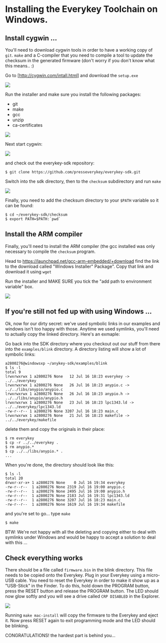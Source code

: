 # Installing the Everykey Toolchain on Windows.

## Install cygwin ...

You'll need to download cygwin tools in order to have a working copy of
`git`. `make` and a C-compiler that you need to compile a tool to update
the checksum in the generated firmware (don't worry if you don't know
what this means.. :)

Go to [http://cygwin.com/intall.html] and download the `setup.exe`

![](https://raw.github.com/presseverykey/everykey-tutorial/master/img/download_cygwin.png)

Run the installer and make sure you install the following packages:

* git
* make
* gcc
* unzip
* ca-certificates

![](https://raw.github.com/presseverykey/everykey-tutorial/master/img/cygwin.gcc.png)

Next start cygwin:

![](https://raw.github.com/presseverykey/everykey-tutorial/master/img/cygwin.start.png)

and check out the everykey-sdk repository:

    $ git clone https://github.com/presseverykey/everykey-sdk.git

Switch into the sdk directory, then to the `checksum` subdirectory and run `make`

![](https://raw.github.com/presseverykey/everykey-tutorial/master/img/cygwin.step1.png)

Finally, you need to add the checksum directory to your `$PATH` variable so it can be found:

    $ cd ~/everykey-sdk/checksum
    $ export PATH=$PATH:`pwd`

## Install the ARM compiler

Finally, you'll need to install the ARM compiler (the gcc installed was only necessary to compile the `checksum` program.

Head to https://launchpad.net/gcc-arm-embedded/+download find the link to the download called "Windows Installer" Package". Copy that link and download it using `wget`

Run the installer and MAKE SURE you tick the "add path to environment variable" box.

![](https://raw.github.com/presseverykey/everykey-tutorial/master/img/win-arm-installer.png)

## If you're still not fed up with using Windows ...

Ok, now for our dirty secret: we've used symbolic links in our examples
and windows isn't too happy with those. Anytime we used symlinks, you'll
need to actually copy the linked directory. Here's an exmaple:

Go back into the SDK directory where you checkout out our stuff from
there into the `examples/blink` directory. A directory listing will show
a lot of symbolic links:

    a2800276@windowsxp ~/anykey-sdk/examples/blink
    $ ls -l
    total 9
    lrwxrwxrwx 1 a2800276 None   12 Jul 16 18:23 everykey -> ../../everykey
    lrwxrwxrwx 1 a2800276 None   26 Jul 16 18:23 anypio.c -> ../../libs/anypio/anypio.c
    lrwxrwxrwx 1 a2800276 None   26 Jul 16 18:23 anypio.h -> ../../libs/anypio/anypio.h  
    lrwxrwxrwx 1 a2800276 None   23 Jul 16 18:23 lpc1343.ld -> ../../everykey/lpc1343.ld
    -rw-r--r-- 1 a2800276 None 3207 Jul 16 18:23 main.c
    lrwxrwxrwx 1 a2800276 None   21 Jul 16 18:23 makefile -> ../../everykey/makefile

delete them and copy the originals in their place:

    $ rm everykey
    $ cp -r ../../everykey .
    $ rm anypio.*
    $ cp ../../libs/anypio.* .
    ...

When you're done, the directory should look like this:

    $ ls -l
    total 20
    drwxr-xr-x+ 1 a2800276 None    0 Jul 16 19:34 everykey
    -rw-r--r--  1 a2800276 None 2319 Jul 16 19:00 anypio.c
    -rw-r--r--  1 a2800276 None 2495 Jul 16 19:00 anypio.h
    -rw-r--r--  1 a2800276 None 2183 Jul 16 19:31 lpc1343.ld
    -rw-r--r--  1 a2800276 None 3207 Jul 16 18:23 main.c
    -rw-r--r--  1 a2800276 None 1619 Jul 16 19:34 makefile



and you're set to go... type `make`

    $ make

BTW: We're not happy with all the deleting and copying either to deal with symlinks under Windows and would be happy to accept a solution to deal with this ...


## Check everything works

There should be a file called `firmware.bin` in the blink directory.
This file needs to be copied onto the Everykey. Plug in your Everykey using
a micro-USB cable. You need to reset the Everykey in order to make it show
up as a "USB-Stick" in the Finder. To do this, hold down the PROGRAM
button, press the RESET button and release the PROGRAM button. The LED
should now glow softly and you will see a drive called `CRP DISABLED`
in the Explorer.

![](https://raw.github.com/presseverykey/everykey-tutorial/master/img/reset_prg_buttons.png)


Running `make mac-install` will copy the firmware to the Everykey and
eject it. Now press RESET again to exit programming mode and the LED
should be blinking.

CONGRATULATIONS! the hardest part is behind you...
